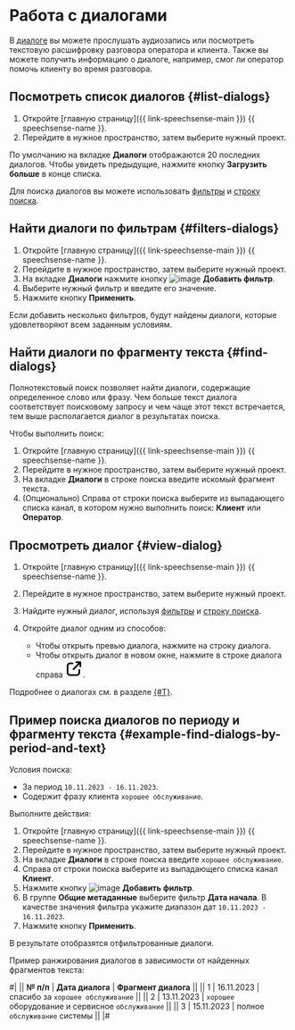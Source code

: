 # Работа с диалогами

В [диалоге](../../concepts/dialogs.md) вы можете прослушать аудиозапись или посмотреть текстовую расшифровку разговора оператора и клиента. Также вы можете получить информацию о диалоге, например, смог ли оператор помочь клиенту во время разговора.

## Посмотреть список диалогов {#list-dialogs}

1. Откройте [главную страницу]({{ link-speechsense-main }}) {{ speechsense-name }}.
1. Перейдите в нужное пространство, затем выберите нужный проект.

По умолчанию на вкладке **Диалоги** отображаются 20 последних диалогов. Чтобы увидеть предыдущие, нажмите кнопку **Загрузить больше** в конце списка.

Для поиска диалогов вы можете использовать [фильтры](#filters-dialogs) и [строку поиска](#find-dialogs).

## Найти диалоги по фильтрам {#filters-dialogs}

1. Откройте [главную страницу]({{ link-speechsense-main }}) {{ speechsense-name }}.
1. Перейдите в нужное пространство, затем выберите нужный проект.
1. На вкладке **Диалоги** нажмите кнопку ![image](../../../_assets/plus-sign.svg) **Добавить фильтр**.
1. Выберите нужный фильтр и введите его значение.
1. Нажмите кнопку **Применить**.

Если добавить несколько фильтров, будут найдены диалоги, которые удовлетворяют всем заданным условиям.

## Найти диалоги по фрагменту текста {#find-dialogs}

Полнотекстовый поиск позволяет найти диалоги, содержащие определенное слово или фразу. Чем больше текст диалога соответствует поисковому запросу и чем чаще этот текст встречается, тем выше располагается диалог в результатах поиска.

Чтобы выполнить поиск:

1. Откройте [главную страницу]({{ link-speechsense-main }}) {{ speechsense-name }}.
1. Перейдите в нужное пространство, затем выберите нужный проект.
1. На вкладке **Диалоги** в строке поиска введите искомый фрагмент текста.
1. (Опционально) Справа от строки поиска выберите из выпадающего списка канал, в котором нужно выполнить поиск: **Клиент** или **Оператор**.

## Просмотреть диалог {#view-dialog}

1. Откройте [главную страницу]({{ link-speechsense-main }}) {{ speechsense-name }}.
1. Перейдите в нужное пространство, затем выберите нужный проект.
1. Найдите нужный диалог, используя [фильтры](#filters-dialogs) и [строку поиска](#find-dialogs).
1. Откройте диалог одним из способов:

    * Чтобы открыть превью диалога, нажмите на строку диалога.
    * Чтобы открыть диалог в новом окне, нажмите в строке диалога справа ![image](../../../_assets/console-icons/arrow-up-right-from-square.svg).

Подробнее о диалогах см. в разделе [{#T}](../../concepts/dialogs.md).

## Пример поиска диалогов по периоду и фрагменту текста {#example-find-dialogs-by-period-and-text}

Условия поиска:

* За период `10.11.2023 - 16.11.2023`.
* Содержит фразу клиента `хорошее обслуживание`.

Выполните действия:

1. Откройте [главную страницу]({{ link-speechsense-main }}) {{ speechsense-name }}.
1. Перейдите в нужное пространство, затем выберите нужный проект.
1. На вкладке **Диалоги** в строке поиска введите `хорошее обслуживание`.
1. Справа от строки поиска выберите из выпадающего списка канал **Клиент**.
1. Нажмите кнопку ![image](../../../_assets/plus-sign.svg) **Добавить фильтр**.
1. В группе **Общие метаданные** выберите фильтр **Дата начала**. В качестве значения фильтра укажите диапазон дат `10.11.2023 - 16.11.2023`.
1. Нажмите кнопку **Применить**.

В результате отобразятся отфильтрованные диалоги.

Пример ранжирования диалогов в зависимости от найденных фрагментов текста:

#|
|| **№ п/п** | **Дата диалога** | **Фрагмент диалога** ||
|| 1 | 16.11.2023 | спасибо за `хорошее обслуживание` ||
|| 2 | 13.11.2023 | `хорошее` оборудование и сервисное `обслуживание` ||
|| 3 | 15.11.2023 | полное `обслуживание` системы ||
|#

